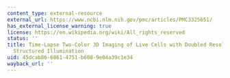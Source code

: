 ```yaml
---
content_type: external-resource
external_url: https://www.ncbi.nlm.nih.gov/pmc/articles/PMC3325651/
has_external_license_warning: true
license: https://en.wikipedia.org/wiki/All_rights_reserved
status: ''
title: Time-Lapse Two-Color 3D Imaging of Live Cells with Doubled Resolution Using
  Structured Illumination
uid: 45dcab86-6861-4751-b608-9e04a39c1e34
wayback_url: ''
---
```

